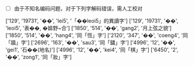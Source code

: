 - [ ] 由于不知名编码问题，对于下列字解码错误，需人工校对

['129', '19731', '��', 'lei5', '「��leoi5」的異讀字']
['129', '19731', '��', 'leoi5', '表��, �媕野~合']
['1850', '514', '��', 'gang2', '月上弦之貌']
['1850', '514', '��', 'hang4', '同「恆」字']
['2120', '347', '��', 'coeng4', '同「牆」字']
['2696', '163', '��', 'sau3', '同「鏽」字']
['4996', '12', '��', 'gei1', '石��(地名)']
['4996', '12', '��', 'kei4', '同「棋」字']
['6450', '2', '��', 'zong1', '同「妝」字']
